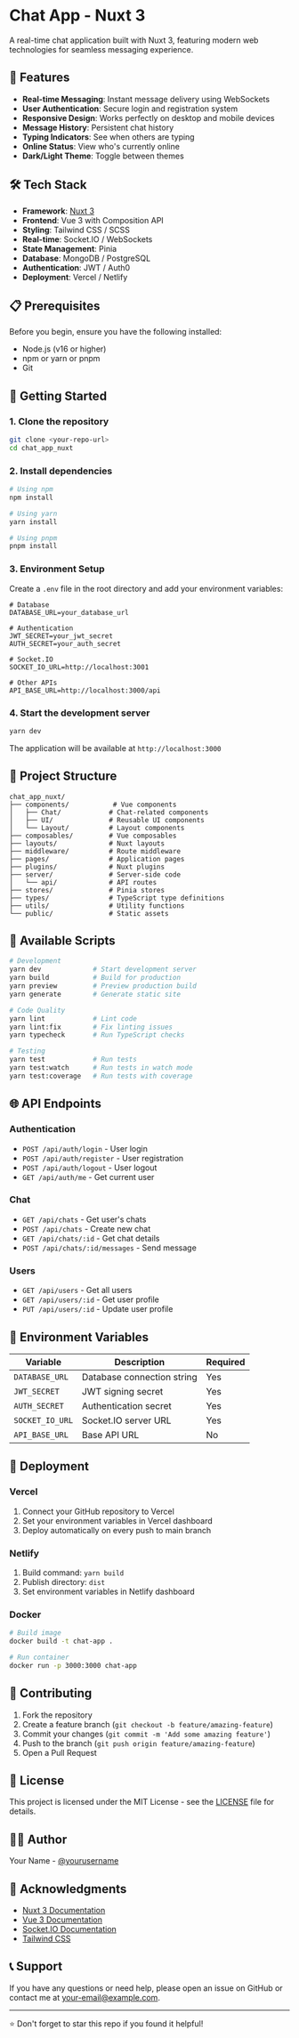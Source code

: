 # Chat App - Nuxt 3

A real-time chat application built with Nuxt 3, featuring modern web technologies for seamless messaging experience.

## 🚀 Features

- **Real-time Messaging**: Instant message delivery using WebSockets
- **User Authentication**: Secure login and registration system
- **Responsive Design**: Works perfectly on desktop and mobile devices
- **Message History**: Persistent chat history
- **Typing Indicators**: See when others are typing
- **Online Status**: View who's currently online
- **Dark/Light Theme**: Toggle between themes

## 🛠️ Tech Stack

- **Framework**: [Nuxt 3](https://nuxt.com/)
- **Frontend**: Vue 3 with Composition API
- **Styling**: Tailwind CSS / SCSS
- **Real-time**: Socket.IO / WebSockets
- **State Management**: Pinia
- **Database**: MongoDB / PostgreSQL
- **Authentication**: JWT / Auth0
- **Deployment**: Vercel / Netlify

## 📋 Prerequisites

Before you begin, ensure you have the following installed:
- Node.js (v16 or higher)
- npm or yarn or pnpm
- Git

## 🚀 Getting Started

### 1. Clone the repository
```bash
git clone <your-repo-url>
cd chat_app_nuxt
```

### 2. Install dependencies
```bash
# Using npm
npm install

# Using yarn
yarn install

# Using pnpm
pnpm install
```

### 3. Environment Setup
Create a `.env` file in the root directory and add your environment variables:
```env
# Database
DATABASE_URL=your_database_url

# Authentication
JWT_SECRET=your_jwt_secret
AUTH_SECRET=your_auth_secret

# Socket.IO
SOCKET_IO_URL=http://localhost:3001

# Other APIs
API_BASE_URL=http://localhost:3000/api
```

### 4. Start the development server
```bash
yarn dev
```

The application will be available at `http://localhost:3000`

## 📂 Project Structure

```
chat_app_nuxt/
├── components/           # Vue components
│   ├── Chat/            # Chat-related components
│   ├── UI/              # Reusable UI components
│   └── Layout/          # Layout components
├── composables/         # Vue composables
├── layouts/             # Nuxt layouts
├── middleware/          # Route middleware
├── pages/               # Application pages
├── plugins/             # Nuxt plugins
├── server/              # Server-side code
│   └── api/             # API routes
├── stores/              # Pinia stores
├── types/               # TypeScript type definitions
├── utils/               # Utility functions
└── public/              # Static assets
```

## 🔧 Available Scripts

```bash
# Development
yarn dev             # Start development server
yarn build           # Build for production
yarn preview         # Preview production build
yarn generate        # Generate static site

# Code Quality
yarn lint            # Lint code
yarn lint:fix        # Fix linting issues
yarn typecheck       # Run TypeScript checks

# Testing
yarn test            # Run tests
yarn test:watch      # Run tests in watch mode
yarn test:coverage   # Run tests with coverage
```

## 🌐 API Endpoints

### Authentication
- `POST /api/auth/login` - User login
- `POST /api/auth/register` - User registration
- `POST /api/auth/logout` - User logout
- `GET /api/auth/me` - Get current user

### Chat
- `GET /api/chats` - Get user's chats
- `POST /api/chats` - Create new chat
- `GET /api/chats/:id` - Get chat details
- `POST /api/chats/:id/messages` - Send message

### Users
- `GET /api/users` - Get all users
- `GET /api/users/:id` - Get user profile
- `PUT /api/users/:id` - Update user profile

## 🔐 Environment Variables

| Variable | Description | Required |
|----------|-------------|----------|
| `DATABASE_URL` | Database connection string | Yes |
| `JWT_SECRET` | JWT signing secret | Yes |
| `AUTH_SECRET` | Authentication secret | Yes |
| `SOCKET_IO_URL` | Socket.IO server URL | Yes |
| `API_BASE_URL` | Base API URL | No |

## 🚀 Deployment

### Vercel
1. Connect your GitHub repository to Vercel
2. Set your environment variables in Vercel dashboard
3. Deploy automatically on every push to main branch

### Netlify
1. Build command: `yarn build`
2. Publish directory: `dist`
3. Set environment variables in Netlify dashboard

### Docker
```bash
# Build image
docker build -t chat-app .

# Run container
docker run -p 3000:3000 chat-app
```

## 🤝 Contributing

1. Fork the repository
2. Create a feature branch (`git checkout -b feature/amazing-feature`)
3. Commit your changes (`git commit -m 'Add some amazing feature'`)
4. Push to the branch (`git push origin feature/amazing-feature`)
5. Open a Pull Request

## 📝 License

This project is licensed under the MIT License - see the [LICENSE](LICENSE) file for details.

## 👨‍💻 Author

Your Name - [@yourusername](https://twitter.com/yourusername)

## 🙏 Acknowledgments

- [Nuxt 3 Documentation](https://nuxt.com/)
- [Vue 3 Documentation](https://vuejs.org/)
- [Socket.IO Documentation](https://socket.io/docs/)
- [Tailwind CSS](https://tailwindcss.com/)

## 📞 Support

If you have any questions or need help, please open an issue on GitHub or contact me at your-email@example.com.

---

⭐ Don't forget to star this repo if you found it helpful!
